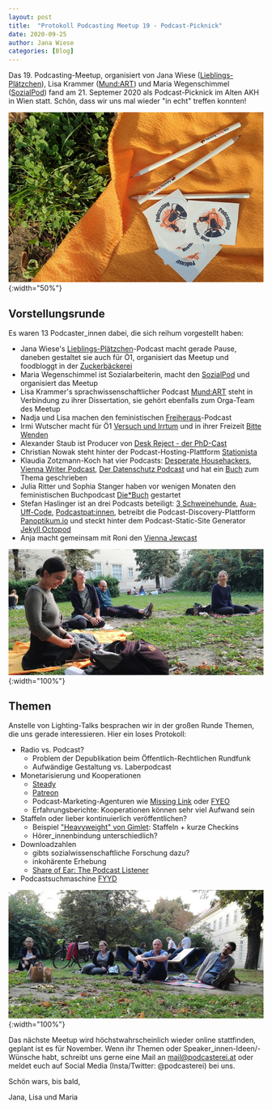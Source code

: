```yaml
---
layout: post
title:  "Protokoll Podcasting Meetup 19 - Podcast-Picknick"
date: 2020-09-25
author: Jana Wiese
categories: [Blog]
---
```


Das 19. Podcasting-Meetup, organisiert von Jana Wiese
([Lieblings-Plätzchen](www.lieblings-plaetzchen.com/)), Lisa Krammer
([Mund:ART](http://mundartpodcast.at/)) und Maria Wegenschimmel
([SozialPod](https://www.sozialpod.com/)) fand am 21. Septemer 2020 als Podcast-Picknick im Alten AKH in Wien statt. Schön, dass wir uns mal wieder "in echt" treffen konnten!

![Podcasterei-Merch auf Picknick-Decke](/img/m19/podcastpicknick-w1.jpg){:width="50%"}


## Vorstellungsrunde

Es waren 13 Podcaster_innen dabei, die sich reihum vorgestellt haben:

* Jana Wiese's [Lieblings-Plätzchen](https://www.lieblings-plaetzchen.com/)-Podcast macht gerade Pause, daneben gestaltet sie auch für Ö1, organisiert das Meetup und foodbloggt in der [Zuckerbäckerei](https://www.zuckerbaeckerei.com)
* Maria Wegenschimmel ist Sozialarbeiterin, macht den [SozialPod](http://www.sozialpod.com/) und organisiert das Meetup
* Lisa Krammer's sprachwissenschaftlicher Podcast [Mund:ART](https://www.mundartpodcast.at/) steht in Verbindung zu ihrer Dissertation, sie gehört ebenfalls zum Orga-Team des Meetup
* Nadja und Lisa machen den feministischen [Freiheraus](https://soundcloud.com/freiheraus)-Podcast
* Irmi Wutscher macht für Ö1 [Versuch und Irrtum](https://oe1.orf.at/artikel/675812/Die-neuen-Oe1-Podcasts) und in ihrer Freizeit [Bitte Wenden](https://podspot.at/series/bitte-wenden/)
* Alexander Staub ist Producer von [Desk Reject - der PhD-Cast](https://deskreject.home.blog/)
* Christian Nowak steht hinter der Podcast-Hosting-Plattform [Stationista](https://www.stationista.com/at)
* Klaudia Zotzmann-Koch hat vier Podcasts: [Desperate Househackers](https://www.desperatehousehackers.net/), [Vienna Writer Podcast](https://www.viennawriter.net/podcast/), [Der Datenschutz Podcast](https://www.datenschutz-podcast.net/) und hat ein [Buch](https://www.zotzmann-koch.com/book/podcasting/) zum Thema geschrieben
* Julia Ritter und Sophia Stanger haben vor wenigen Monaten den feministischen Buchpodcast [Die*Buch](http://www.diebuch.at/) gestartet
* Stefan Haslinger ist an drei Podcasts beteiligt: [3 Schweinehunde](https://3-schweinehun.de/), [Aua-Uff-Code](https://aua-uff-co.de/), [Podcastpat:innen](https://podcastpatinnen.podigee.io/), betreibt die Podcast-Discovery-Plattform [Panoptikum.io](https://panoptikum.io/) und steckt hinter dem Podcast-Static-Site Generator [Jekyll Octopod](https://jekyll-octopod.github.io/)
* Anja macht gemeinsam mit Roni den [Vienna Jewcast](https://podtail.com/de/podcast/vienna-jewcast/)

![Podcasterinnen sitzen im Gras](/img/m19/podcastpicknick-w2.jpg){:width="100%"}

## Themen

Anstelle von Lighting-Talks besprachen wir in der großen Runde Themen, die uns gerade interessieren. Hier ein loses Protokoll:

* Radio vs. Podcast?
    * Problem der Depublikation beim Öffentlich-Rechtlichen Rundfunk
    * Aufwändige Gestaltung vs. Laberpodcast
* Monetarisierung und Kooperationen
    * [Steady](https://steadyhq.com/de)
    * [Patreon](http://patreon.com/)
    * Podcast-Marketing-Agenturen wie [Missing Link](https://missing-link.media/) oder [FYEO](https://www.fyeo.de/)
    * Erfahrungsberichte: Kooperationen können sehr viel Aufwand sein
* Staffeln oder lieber kontinuierlich veröffentlichen?
    * Beispiel ["Heavyweight" von Gimlet](https://gimletmedia.com/shows/heavyweight): Staffeln + kurze Checkins
    * Hörer_innenbindung unterschiedlich?
* Downloadzahlen
    * gibts sozialwissenschaftliche Forschung dazu?
    * inkohärente Erhebung
    * [Share of Ear: The Podcast Listener](https://www.shareofear.com)
* Podcastsuchmaschine [FYYD](https://fyyd.de/)


![Podcasterinnen sitzen im Gras](/img/m19/podcastpicknick-w3.jpg){:width="100%"}

Das nächste Meetup wird höchstwahrscheinlich wieder online stattfinden, geplant ist es für November. Wenn ihr Themen oder Speaker_innen-Ideen/-Wünsche habt, schreibt uns gerne eine Mail an mail@podcasterei.at oder meldet euch auf Social Media (Insta/Twitter: @podcasterei) bei uns.

Schön wars, bis bald,

Jana, Lisa und Maria
